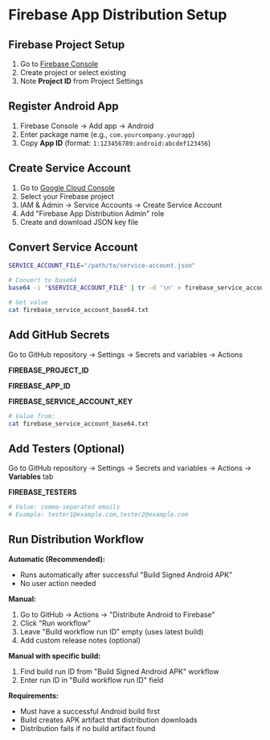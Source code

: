 # Firebase App Distribution Setup

## Firebase Project Setup

1. Go to [Firebase Console](https://console.firebase.google.com/)
2. Create project or select existing
3. Note **Project ID** from Project Settings

## Register Android App

1. Firebase Console → Add app → Android
2. Enter package name (e.g., `com.yourcompany.yourapp`)
3. Copy **App ID** (format: `1:123456789:android:abcdef123456`)

## Create Service Account

1. Go to [Google Cloud Console](https://console.cloud.google.com/)
2. Select your Firebase project
3. IAM & Admin → Service Accounts → Create Service Account
4. Add "Firebase App Distribution Admin" role
5. Create and download JSON key file

## Convert Service Account

```bash
SERVICE_ACCOUNT_FILE="/path/to/service-account.json"

# Convert to base64
base64 -i "$SERVICE_ACCOUNT_FILE" | tr -d '\n' > firebase_service_account_base64.txt

# Get value
cat firebase_service_account_base64.txt
```

## Add GitHub Secrets

Go to GitHub repository → Settings → Secrets and variables → Actions

**FIREBASE_PROJECT_ID**

**FIREBASE_APP_ID**

**FIREBASE_SERVICE_ACCOUNT_KEY**

```bash
# Value from:
cat firebase_service_account_base64.txt
```

## Add Testers (Optional)

Go to GitHub repository → Settings → Secrets and variables → Actions → **Variables** tab

**FIREBASE_TESTERS**

```bash
# Value: comma-separated emails
# Example: tester1@example.com,tester2@example.com
```

## Run Distribution Workflow

**Automatic (Recommended):**

- Runs automatically after successful "Build Signed Android APK"
- No user action needed

**Manual:**

1. Go to GitHub → Actions → "Distribute Android to Firebase"
2. Click "Run workflow"
3. Leave "Build workflow run ID" empty (uses latest build)
4. Add custom release notes (optional)

**Manual with specific build:**

1. Find build run ID from "Build Signed Android APK" workflow
2. Enter run ID in "Build workflow run ID" field

**Requirements:**

- Must have a successful Android build first
- Build creates APK artifact that distribution downloads
- Distribution fails if no build artifact found
